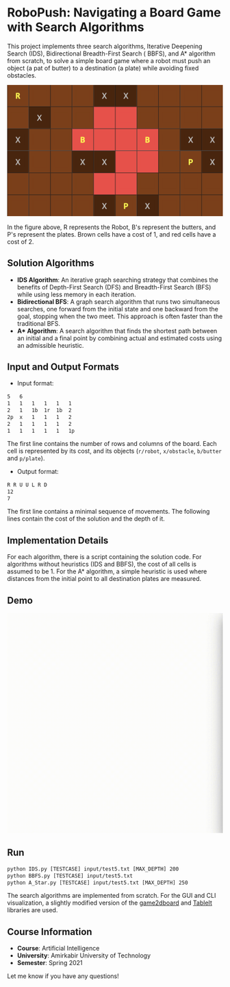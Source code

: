 # RoboPush: Navigating a Board Game with Search Algorithms

This project implements three search algorithms, Iterative Deepening Search (IDS), Bidirectional Breadth-First Search (
BBFS), and A* algorithm from scratch, to solve a simple board game where a robot must push an object (a pat of butter) to a
destination (a plate) while avoiding fixed obstacles.

![Sample Problem](docs/sample.png)

In the figure above, R represents the Robot, B's represent the butters, and P's represent the plates. Brown cells
have a cost of 1, and red cells have a cost of 2.

## Solution Algorithms

- **IDS Algorithm**: An iterative graph searching strategy that combines the benefits of Depth-First Search (DFS) and
  Breadth-First Search (BFS) while using less memory in each iteration.
- **Bidirectional BFS**: A graph search algorithm that runs two simultaneous searches, one forward from the initial
  state and one backward from the goal, stopping when the two meet. This approach is often faster than the traditional
  BFS.
- **A\* Algorithm**: A search algorithm that finds the shortest path between an initial and a final point by combining
  actual and estimated costs using an admissible heuristic.

## Input and Output Formats

- Input format:

```
5	6
1	1	1	1	1	1
2	1	1b	1r	1b	2
2p	x	1	1	1	2
2	1	1	1	1	2
1	1	1	1	1	1p
```

The first line contains the number of rows and columns of the board. Each cell is represented by its cost, and its
objects (`r/robot`, `x/obstacle`, `b/butter` and `p/plate`).

- Output format:

```
R R U U L R D
12
7
```

The first line contains a minimal sequence of movements. The following lines contain the cost of the solution and the
depth of it.

## Implementation Details

For each algorithm, there is a script containing the solution code. For algorithms without heuristics (IDS and BBFS),
the cost of all cells is assumed to be 1. For the A* algorithm, a simple heuristic is used where distances from the
initial point to all destination plates are measured.

## Demo

![Sample Run](docs/run.gif)

## Run

```
python IDS.py [TESTCASE] input/test5.txt [MAX_DEPTH] 200
python BBFS.py [TESTCASE] input/test5.txt
python A_Star.py [TESTCASE] input/test5.txt [MAX_DEPTH] 250
```

The search algorithms are implemented from scratch. For the GUI and CLI visualization, a slightly modified version of
the [game2dboard](https://github.com/mjbrusso/game2dboard/) and [TableIt](https://github.com/SuperMaZingCoder/TableIt) libraries are used.

## Course Information

- **Course**: Artificial Intelligence
- **University**: Amirkabir University of Technology
- **Semester**: Spring 2021

Let me know if you have any questions!
